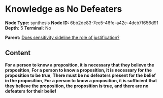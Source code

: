 # Knowledge as No Defeaters

**Node Type:** synthesis
**Node ID:** 6bb2de83-7ee5-46fe-a42c-4dcb7f656d91
**Depth:** 5
**Terminal:** No

**Parent:** [Does sensitivity sideline the role of justification?](does-sensitivity-sideline-the-role-of-justification-antithesis-c958edf1-9e08-48b5-8f60-fa589ad8998d.md)

## Content

**For a person to know a proposition, it is necessary that they believe the proposition**, **For a person to know a proposition, it is necessary for the proposition to be true**, **There must be no defeaters present for the belief in the proposition**, **For a person to know a proposition, it is sufficient that they believe the proposition, the proposition is true, and there are no defeaters for their belief**
